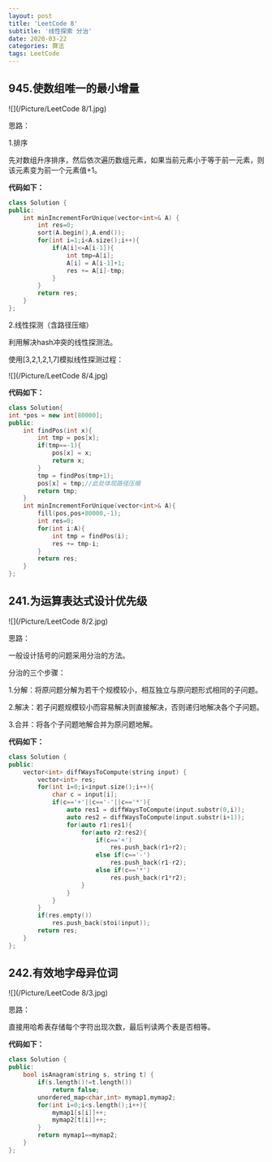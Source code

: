 ```yaml
---
layout: post
title: 'LeetCode 8'
subtitle: '线性探索 分治'
date: 2020-03-22
categories: 算法
tags: LeetCode
---
```


## 945.使数组唯一的最小增量

![](/Picture/LeetCode 8/1.jpg)

思路：

1.排序

先对数组升序排序，然后依次遍历数组元素，如果当前元素小于等于前一元素，则该元素变为前一个元素值+1。

**代码如下：**

```c++
class Solution {
public:
    int minIncrementForUnique(vector<int>& A) {
    	int res=0;
    	sort(A.begin(),A.end());
    	for(int i=1;i<A.size();i++){
    		if(A[i]<=A[i-1]){
    			int tmp=A[i];
    			A[i] = A[i-1]+1;
    			res += A[i]-tmp;
    		}
    	}
    	return res;
    }
};
```

2.线性探测（含路径压缩）

利用解决hash冲突的线性探测法。

使用[3,2,1,2,1,7]模拟线性探测过程：

![](/Picture/LeetCode 8/4.jpg)

**代码如下：**

```c++
class Solution{
int *pos = new int[80000];
public:
	int findPos(int x){
		int tmp = pos[x];
		if(tmp==-1){
			pos[x] = x;
			return x;
		}
		tmp = findPos(tmp+1);
		pos[x] = tmp;//此处体现路径压缩
		return tmp;
	}
	int minIncrementForUnique(vector<int>& A){
        fill(pos,pos+80000,-1);
		int res=0;
		for(int i:A){
			int tmp = findPos(i);
			res += tmp-i;
		}
		return res;
	}
};
```

## 241.为运算表达式设计优先级

![](/Picture/LeetCode 8/2.jpg)

思路：

一般设计括号的问题采用分治的方法。

分治的三个步骤：

1.分解：将原问题分解为若干个规模较小，相互独立与原问题形式相同的子问题。

2.解决：若子问题规模较小而容易解决则直接解决，否则递归地解决各个子问题。

3.合并：将各个子问题地解合并为原问题地解。

**代码如下：**

```c++
class Solution {
public:
    vector<int> diffWaysToCompute(string input) {
    	vector<int> res;
    	for(int i=0;i<input.size();i++){
    		char c = input[i];
    		if(c=='+'||c=='-'||c=='*'){
    			auto res1 = diffWaysToCompute(input.substr(0,i));
    			auto res2 = diffWaysToCompute(input.substr(i+1));
    			for(auto r1:res1){
    				for(auto r2:res2){
    					if(c=='+')
    						res.push_back(r1+r2);
    					else if(c=='-')
    						res.push_back(r1-r2);
    					else if(c=='*')
    						res.push_back(r1*r2);
    				}
    			}
    		}
    	}
    	if(res.empty())
    		res.push_back(stoi(input));
    	return res;
    }
};
```

## 242.有效地字母异位词

![](/Picture/LeetCode 8/3.jpg)

思路：

直接用哈希表存储每个字符出现次数，最后判读两个表是否相等。

**代码如下：**

```c++
class Solution {
public:
    bool isAnagram(string s, string t) {
    	if(s.length()!=t.length())
    		return false;
        unordered_map<char,int> mymap1,mymap2;
        for(int i=0;i<s.length();i++){
        	mymap1[s[i]]++;
        	mymap2[t[i]]++;
        }
        return mymap1==mymap2;
    }
};
```

